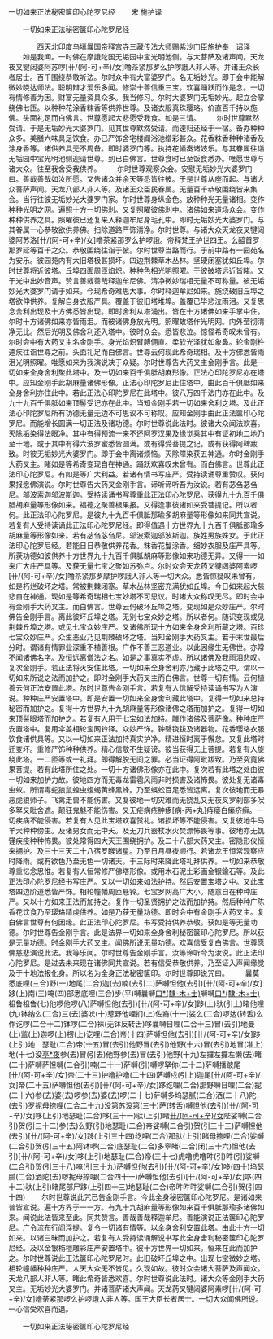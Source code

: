   一切如来正法秘密箧印心陀罗尼经
　　宋 施护译




　　一切如来正法秘密箧印心陀罗尼经

　　　　西天北印度乌填曩国帝释宫寺三藏传法大师赐紫沙门臣施护奉　诏译
　　如是我闻。一时佛在摩誐陀国无垢园中宝光明池侧。与大菩萨及诸声闻。天龙夜叉犍闼婆阿苏啰[卄/(阿-可+辛)/女]噜茶紧那罗么护啰誐人非人等。并诸王众长者居士。百千围绕恭敬听法。尔时众中有大富婆罗门。名无垢妙光。即于会中能解微妙晓达师法。聪明辩才爱乐多闻。修崇十善信重三宝。欢喜踊跃而作是念。一切有情修善为因。财富无量资具众多。我当修习。尔时大婆罗门无垢妙光。起立合掌绕佛七匝。以种种花涂香粖香等供养世尊。及诸衣服真珠璎珞。价直百千持以施佛。头面礼足而白佛言。世尊愿起大悲愿受我食。如是三请。
　　尔时世尊默然受请。于是无垢妙光大婆罗门。见其世尊默然受请。而速归还经于一宿。备办种种众多。美膳六味具足饮食。办已严饰舍宅楼阁浴池缯彩甚众。花香粖香种种诸香及涂身香等。诸供养具无不周备。即时婆罗门等。执持花幡奏诸妓乐。与其眷属往诣无垢园中宝光明池侧迎请世尊。到已白佛言。世尊食时已至饭食悉办。唯愿世尊与诸大众。往至我舍受我供养。
　　尔时世尊观察众会。安慰无垢妙光大婆罗门曰。善哉善哉如汝所愿。又告诸众并余天等悉皆往彼。于是世尊从座而起。与诸大众菩萨声闻。天龙八部人非人等。及诸王众臣民眷属。无量百千恭敬围绕皆来集会。当行往彼无垢妙光大婆罗门家。尔时世尊身纵金色。放种种光无量诸相。变作种种光明之网。遍照十方一切佛刹。又复照曜彼佛刹中。诸佛如来道场众会。变作种种供养之具。照曜彼已还复来入释迦牟尼身毛孔中。即时无垢妙光大婆罗门。与其眷属一心恭敬欲供养佛。扫除道路严饰清净。尔时世尊。与诸大众天龙夜叉犍闼婆阿苏洛[卄/(阿-可+辛)/女]噜茶紧那罗么护啰誐。帝释梵王护世四王。么醯首罗那罗延等百千之众。恭敬围绕往诣于彼。尔时世尊当路而行。于前中路有一园苑名为安乐。彼园苑内有大旧塔极甚损坏。四边荆棘草木丛林。坚硬闭塞犹如丘埠。尔时世尊将近彼塔。丘埠四面周匝焰炽。种种色相光明照曜。于彼破塔远近皆睹。又于光中出妙音声。赞言善哉善哉释迦牟尼佛。清净微妙瑞相无量不可称量。彼无垢妙光大婆罗门请于如来。今现希奇难思大事。尔时释迦牟尼如来。施绕破旧丘埠之塔欲伸供养。复解自身衣服严具。覆盖于彼旧塔堆埠。盖覆已毕悲泣雨泪。又复思念舍利出现及十方佛悉皆出现。即时舍利从塔涌出。皆在十方诸佛如来手掌中住。尔时十方诸佛如来亦皆雨泪。而彼诸佛身放光明。照曜故塔作光明网。内外莹彻清净无比。然后光明及佛舍利还入塔中。彼时众会。悉皆悲泣。惊怪希奇叹未曾有。尔时会中有大药叉主名金刚手。身光焰炽臂膊佣直。柔软光泽犹如象鼻。轮金刚杵速疾往诣世尊之前。头面礼足而白佛言。世尊云何现此希奇瑞相。及十方佛悉皆雨泪光明照曜。唯愿如来为我演说决于众疑。尔时世尊告大药叉主金刚手言。此是一切如来全身舍利聚此塔中。及一切如来百千俱胝胡麻形像。正法心印陀罗尼亦在塔中。应知金刚手此胡麻量诸佛形像。正法心印陀罗尼止住塔中。由此百千俱胝如来全身舍利亦住此中。若此正法心印陀罗尼在此塔中。彼八万四千法门亦在此中。及九十九百千俱胝如来顶髻受记亦在此中。当知金刚手若一切如来舍利之塔。及此正法心印陀罗尼所有功德无量无边不可思议不可称叹。应知金刚手由此正法箧印心陀罗尼。而能增长圆满一切正法及诸功德。尔时世尊说此法时。彼诸大众闻法欢喜。灭除垢染得法眼净。其中有得预流一来不还阿罗汉果及缘觉乘其中有证初地二地乃至十地。或于其中有得六波罗蜜悉皆圆满。或有得受菩提之记。或有获得阿鞞跋致。时彼无垢妙光大婆罗门。即于会中离诸烦恼。灭除障染获五神通。尔时金刚手大药叉主。睹如是等希奇变现自在神通。踊跃欢喜叹未曾有。而白佛言。世尊此正法印心陀罗尼。有如是等广大利益。若诸有情书写庄严。受持读诵尊重赞叹。获何果报愿佛演说。尔时世尊告大药叉金刚手言。谛听谛听吾为汝说。若有苾刍苾刍尼。邬波索迦邬波斯迦。受持读诵书写尊重此正法印心陀罗尼。获得九十九百千俱胝胡麻量等形像如来。福德之聚善根果报。又得逢事彼诸如来受菩提记。所以者何。此正法印心陀罗尼。是彼九十九百千俱胝那瑜多胡麻量等形像如来同共宣说。若复有人受持读诵此正法印心陀罗尼经。即得值遇十方世界九十九百千俱胝那瑜多胡麻量等形像如来。若有苾刍苾刍尼。邬波索迦邬波斯迦。族姓男族姝女。于此正法印心陀罗尼经。若能日日恭敬供养花香。粖香花鬘涂香。细妙衣服及庄严具等。所获功德如彼供养十方世界九十九百千俱胝胡麻等形像如来功德无异。又得一一如来广大庄严具等。及获无量七宝之聚如苏弥卢。尔时众会天龙药叉犍闼婆阿素啰[卄/(阿-可+辛)/女]噜茶紧那罗摩护啰誐人非人等一切大众。悉皆惊疑叹未曾有。如是朽烂破坏之塔。常被荆棘闭塞。草木丛林坚密充满犹如丘埠。今日如来起大慈悲自在神通。现如是等希奇瑞相七宝妙塔不可思议。时诸大众称叹无尽。即时会中有金刚手大药叉主。而白佛言。世尊云何破坏丘埠之塔。变现如是众妙庄严。尔时佛告金刚手言。离此彼坏丘埠之塔。无别七宝众妙之塔。所以者何。随识变现或见荆棘丘埠之塔。或见七宝众妙庄严。又诸佛所现十方如来全身舍利所藏之塔。百珍七宝众妙庄严。众生恶业乃见荆棘破坏之塔。当知金刚手大药叉主。若于末世最后分时。谓诸有情罪业深重不植善根。广作不善三恶道业。以此因缘生无佛世。亦常不闻诸佛名字。及恒远离僧法之名。如是之事真实不虚。所以诸佛及我雨泪悲叹。复次金刚手。若正法将灭安住此塔。一切如来全身舍利亦乃藏于此塔之中。谓以一切如来所说之法而加护之。即时金刚手大药叉主而白佛言。世尊一切有情。云何植善云何正法安置此塔。尔时世尊告金刚手言。若复有人信解受持读诵书写为人演说。种种庄严安置塔中。即是安置一切如来全身舍利藏此塔中。复得一切如来总持秘密而加护之。复得十方世界九十九胡麻量等形像诸佛之塔而加护之。复得一切如来顶髻眼塔而加护之。若复有人用于七宝如法加持。雕作诸佛及菩萨像。种种庄严安置塔中。复用伞盖相轮宝网铃铎。众妙严饰。钟磬铙钹及诸器物。花香璎珞衣服饮食诸供具等。又以一切如来正法加持真实护净。精进恒时离于懈怠。又复此塔时迁变坏。重修严饰种种供养。精心信敬不生疑谤。彼当获得无上菩提。若复有人旋绕此塔。一二匝等或一礼拜。即得解脱无间之罪。必当证得阿毗跋致。乃至究竟佛果菩提。若有此塔所住之处。一切十方诸佛形像亦在此中。复次若有此塔之处由彼一切如来加护力故。彼地四方而无毒龙雷雹风雨非时损害及诸怖畏。彼处复无诸毒虫蚁。所谓毒蛇狼鼠蝗虫蝮蝎黄蜂黑蜂。乃至蜈蚣百足悉皆远离。复次彼地而无暴恶虎狼师子。飞禽走兽不能伤害。又复彼地一切灾难而无娆乱又无夜叉罗刹部多吠
多拏又毗舍遮。颠狂鬼魅不能伤害。又无疟病疮肿痑[病-丙+丸]痔瘘白癞疥癣。一切疾病不能侵害。若复有人见此宝塔欢喜赞礼。诸损坏等不能侵害。又复彼地牛马羊犬种种傍生。及诸男女而无中夭。及无刀兵器杖水火焚漂怖畏等事。彼地亦无饥馑疾疫种种怖畏。彼处常得四大天王围绕拥护。及二十八部大药叉主。密隐形仪恒来拥护。及三十三天二十八宿罗睺诸星。乃至日月昼夜顺行。若诸龙王恒常观察应时降雨。或有欲色乃至无色一切诸天。于三际时来降此塔礼拜供养。一切如来恭敬尊重忆念思惟。若复有人恒常修严佛塔形像。或用木石泥土彩画金银鍮石等。及此正法印心陀罗尼经书写庄严。又以一切如来如法护持。然后安置宝塔之中。又此宝塔四边阶道悉皆严饰。相轮幢幡周匝悬铃。七宝罗网高广大小。随意自在种种庄严。又以十方如来正法而加持之。复作一切圣贤拥护之法而加护持。然后种种广陈香花饮食乃至璎珞精虔供养。如是乃获无量功德。即时会中有金刚手大药叉主。复白佛言世尊有何因缘。此正法印心陀罗尼。书写受持供养恭敬。获如是等无量功德。尔时世尊告金刚手言。此是法界一切如来全身舍利秘密箧印心陀罗尼。所以获是无量功德。时金刚手大药叉主。闻佛所说无量功德。欢喜信受复白佛言。世尊愿佛慈悲演说此法。我等乐闻。尔时世尊告金刚手言。汝等谛听今为汝说。此正法印心陀罗尼。是过去未来现在诸佛同共宣说。若有信受恭敬供养。乃至证入声闻缘觉及于十地法报化身。所以名为全身正法秘密箧印。尔时世尊即说咒曰。
　　曩莫悉底哩(三合)野(一)地尾(二合)迦(去)喃(去引二)萨嚩怛他(去引)[卄/(阿-可+辛)/女]跢(上)南(三)唵(四)部悉底哩(三合)步(平)嚩曩嚩[口*(隸-木+士)](五)嚩嚩[口*(隸-木+士)](六)祖鲁祖鲁(七)他啰他啰(八)萨嚩怛他(去引)[卄/(阿-可+辛)/女]跢(上)驮(引上)睹他哩(九)钵纳么(二合)三(去)婆吠(十)惹野他哩扪(上)佐裔(十一)娑么(二合)啰达(转舌)么作讫啰(二合十二)钵啰(二合)袜(无钵反转舌)哆曩嚩日哩(二合十三)冒(去引)地曼(上)监(上)迦啰(上)楞(上)讫哩(二合)帝(十四)萨嚩怛他(去引)[卄/(阿-可+辛)/女]跢(上引)地　瑟耻(二合)帝(十五)冒(去引)他野冒(去引)他野(十六)冒(去引)地冒(准上)地(十七)没[亭*夜](切身十八)参(去)冒(引去)他野参(去)冒(去引)他野(十九)左攞左攞左懒(去)睹(二十)萨嚩萨怛嚩(二合引)喃(二十一)萨嚩(引)嚩啰拏你(二十二)萨嚩播跛尾[卄/(阿-可+辛)/女]帝(二十三)护噜护噜(二十四)萨嚩戍(引上)迦尾[卄/(阿-可+辛)/女]帝(二十五)萨嚩怛他(去引)[卄/(阿-可+辛)/女]跢纥哩(二合)那野嚩日哩(二合)抳(二十六)参(去)婆(去)啰参(去)婆(去)啰(二十七)萨嚩多坞瑟腻(二合)洒(二十八)陀(去引)罗抳母捺哩(二合二十九)没第苏没第(三十)萨(转舌)嚩怛他(去引)[卄/(阿-可+辛)/女]哆(上引)地瑟耻(二合)哆(三十一)驮(上引)睹[卄/(阿-可+辛)/女](转舌)陛娑嚩(二合引)贺(引三十二)参(去)么野(引)地瑟耻(二合)帝娑嚩(二合引)贺(引三十三)萨嚩怛他(去引)[卄/(阿-可+辛)/女]跢(上引三十四)纥哩(二合)那驮(上引)睹母捺哩(二合)娑嚩(二合引)贺(引三十五)阿钵啰(二合)底瑟耻(二合)多窣睹(二合)闭(三十六)怛他(去引)[卄/(阿-可+辛)/女]哆(上引)地瑟耻(二合)帝(三十七)虎噜虎噜吽(引)吽(引)娑嚩(二合引)贺(引三十八)唵(引三十九)萨嚩怛他(去引)[卄/(阿-可+辛)/女]哆(四十)坞瑟腻(二合)洒陀(去)啰抳母捺哩(二合四十一)萨嚩怛他(去引)[卄/(阿-可+辛)/女]哆(四十二)驮(上引)睹尾部尸跢(上引四十三)地瑟耻(二合)帝吽吽吽娑嚩(二合引)贺(引四十四)
　　尔时世尊说此咒已告金刚手言。今此全身秘密箧印心陀罗尼。是诸如来普皆宣说。遍十方界于一一方。有九十九胡麻量等形像如来百千俱胝那瑜多诸佛如来。闻说此法皆来至此。同共赞言。善哉善哉释迦牟尼。善能演说正法箧印心陀罗尼。广令流布行阎浮提。复令一切诸有情等。以全身舍利安置此塔。由此十方一切如来。以诸三昧而加护之。若复有人受持读诵解说书写此全身舍利秘密箧印心陀罗尼经。及以金银栴檀雕彩庄严安置塔中。彼十方世界一切如来。恒来在此而加护之。尔时世尊说此正法箧印心陀罗尼时。此旧破坏丘埠之中。出现七宝微妙之塔。相轮幢幡种种庄严。人天大众无不皆见。久现如故。彼时众会诸大菩萨及声闻众。天龙八部人非人等。睹此希奇皆悉欢喜。尔时世尊说此法时。诸大众等金刚手大药叉主。无垢妙光大婆罗门。并诸菩萨诸大声闻。天龙药叉犍闼婆阿素啰[卄/(阿-可+辛)/女]噜荼紧那啰么护啰誐人非人等。国王大臣长者居士。一切大众闻佛所说。一心信受欢喜而退。

　　一切如来正法秘密箧印心陀罗尼经



